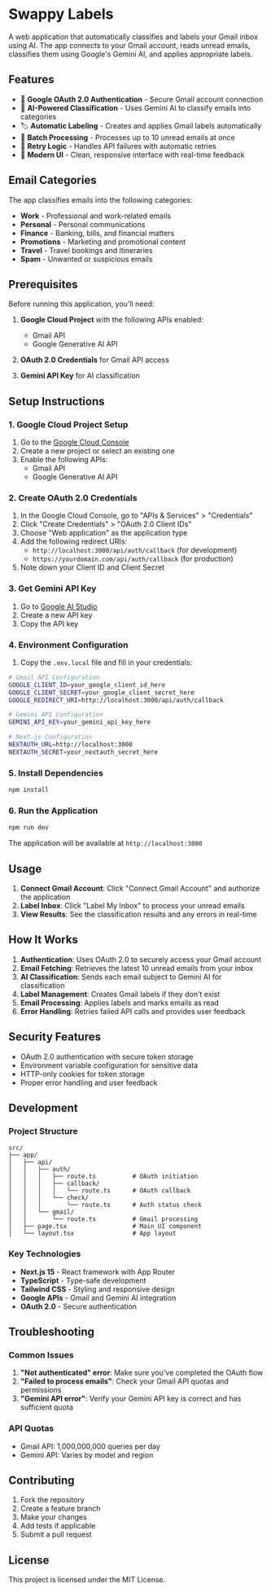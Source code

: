 # Swappy Labels

A web application that automatically classifies and labels your Gmail inbox using AI. The app connects to your Gmail account, reads unread emails, classifies them using Google's Gemini AI, and applies appropriate labels.

## Features

- 🔐 **Google OAuth 2.0 Authentication** - Secure Gmail account connection
- 🤖 **AI-Powered Classification** - Uses Gemini AI to classify emails into categories
- 🏷️ **Automatic Labeling** - Creates and applies Gmail labels automatically
- 📧 **Batch Processing** - Processes up to 10 unread emails at once
- 🔄 **Retry Logic** - Handles API failures with automatic retries
- 📱 **Modern UI** - Clean, responsive interface with real-time feedback

## Email Categories

The app classifies emails into the following categories:

- **Work** - Professional and work-related emails
- **Personal** - Personal communications
- **Finance** - Banking, bills, and financial matters
- **Promotions** - Marketing and promotional content
- **Travel** - Travel bookings and itineraries
- **Spam** - Unwanted or suspicious emails

## Prerequisites

Before running this application, you'll need:

1. **Google Cloud Project** with the following APIs enabled:

   - Gmail API
   - Google Generative AI API

2. **OAuth 2.0 Credentials** for Gmail API access

3. **Gemini API Key** for AI classification

## Setup Instructions

### 1. Google Cloud Project Setup

1. Go to the [Google Cloud Console](https://console.cloud.google.com/)
2. Create a new project or select an existing one
3. Enable the following APIs:
   - Gmail API
   - Google Generative AI API

### 2. Create OAuth 2.0 Credentials

1. In the Google Cloud Console, go to "APIs & Services" > "Credentials"
2. Click "Create Credentials" > "OAuth 2.0 Client IDs"
3. Choose "Web application" as the application type
4. Add the following redirect URIs:
   - `http://localhost:3000/api/auth/callback` (for development)
   - `https://yourdomain.com/api/auth/callback` (for production)
5. Note down your Client ID and Client Secret

### 3. Get Gemini API Key

1. Go to [Google AI Studio](https://makersuite.google.com/app/apikey)
2. Create a new API key
3. Copy the API key

### 4. Environment Configuration

1. Copy the `.env.local` file and fill in your credentials:

```bash
# Gmail API Configuration
GOOGLE_CLIENT_ID=your_google_client_id_here
GOOGLE_CLIENT_SECRET=your_google_client_secret_here
GOOGLE_REDIRECT_URI=http://localhost:3000/api/auth/callback

# Gemini API Configuration
GEMINI_API_KEY=your_gemini_api_key_here

# Next.js Configuration
NEXTAUTH_URL=http://localhost:3000
NEXTAUTH_SECRET=your_nextauth_secret_here
```

### 5. Install Dependencies

```bash
npm install
```

### 6. Run the Application

```bash
npm run dev
```

The application will be available at `http://localhost:3000`

## Usage

1. **Connect Gmail Account**: Click "Connect Gmail Account" and authorize the application
2. **Label Inbox**: Click "Label My Inbox" to process your unread emails
3. **View Results**: See the classification results and any errors in real-time

## How It Works

1. **Authentication**: Uses OAuth 2.0 to securely access your Gmail account
2. **Email Fetching**: Retrieves the latest 10 unread emails from your inbox
3. **AI Classification**: Sends each email subject to Gemini AI for classification
4. **Label Management**: Creates Gmail labels if they don't exist
5. **Email Processing**: Applies labels and marks emails as read
6. **Error Handling**: Retries failed API calls and provides user feedback

## Security Features

- OAuth 2.0 authentication with secure token storage
- Environment variable configuration for sensitive data
- HTTP-only cookies for token storage
- Proper error handling and user feedback

## Development

### Project Structure

```
src/
├── app/
│   ├── api/
│   │   ├── auth/
│   │   │   ├── route.ts          # OAuth initiation
│   │   │   ├── callback/
│   │   │   │   └── route.ts      # OAuth callback
│   │   │   └── check/
│   │   │       └── route.ts      # Auth status check
│   │   └── gmail/
│   │       └── route.ts          # Gmail processing
│   ├── page.tsx                  # Main UI component
│   └── layout.tsx                # App layout
```

### Key Technologies

- **Next.js 15** - React framework with App Router
- **TypeScript** - Type-safe development
- **Tailwind CSS** - Styling and responsive design
- **Google APIs** - Gmail and Gemini AI integration
- **OAuth 2.0** - Secure authentication

## Troubleshooting

### Common Issues

1. **"Not authenticated" error**: Make sure you've completed the OAuth flow
2. **"Failed to process emails"**: Check your Gmail API quotas and permissions
3. **"Gemini API error"**: Verify your Gemini API key is correct and has sufficient quota

### API Quotas

- Gmail API: 1,000,000,000 queries per day
- Gemini API: Varies by model and region

## Contributing

1. Fork the repository
2. Create a feature branch
3. Make your changes
4. Add tests if applicable
5. Submit a pull request

## License

This project is licensed under the MIT License.
